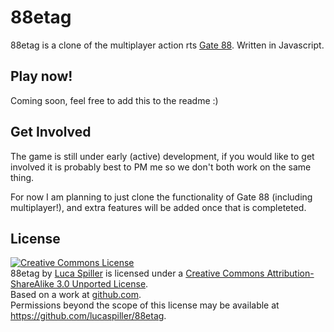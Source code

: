 # 88etag

88etag is a clone of the multiplayer action rts [Gate 88](http://www.queasygames.com/gate88/). Written in Javascript.

## Play now!

Coming soon, feel free to add this to the readme :)

## Get Involved

The game is still under early (active) development, if you would like to get involved it is probably best to PM me so we don't both work on the same thing.

For now I am planning to just clone the functionality of Gate 88 (including multiplayer!), and extra features will be added once that is completeted.

## License

<a rel="license" href="http://creativecommons.org/licenses/by-sa/3.0/"><img alt="Creative Commons License" style="border-width:0" src="http://i.creativecommons.org/l/by-sa/3.0/88x31.png" /></a><br /><span xmlns:dct="http://purl.org/dc/terms/" href="http://purl.org/dc/dcmitype/InteractiveResource" property="dct:title" rel="dct:type">88etag</span> by <a xmlns:cc="http://creativecommons.org/ns#" href="https://github.com/lucaspiller/88etag" property="cc:attributionName" rel="cc:attributionURL">Luca Spiller</a> is licensed under a <a rel="license" href="http://creativecommons.org/licenses/by-sa/3.0/">Creative Commons Attribution-ShareAlike 3.0 Unported License</a>.<br />Based on a work at <a xmlns:dct="http://purl.org/dc/terms/" href="https://github.com/lucaspiller/88etag" rel="dct:source">github.com</a>.<br />Permissions beyond the scope of this license may be available at <a xmlns:cc="http://creativecommons.org/ns#" href="https://github.com/lucaspiller/88etag" rel="cc:morePermissions">https://github.com/lucaspiller/88etag</a>.
